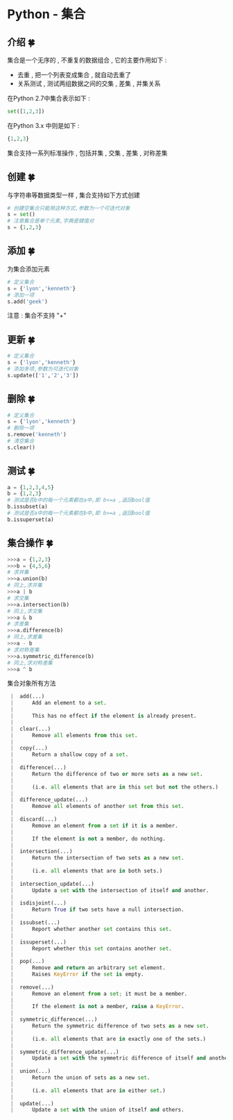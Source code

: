 # Python - 集合


<extoc></extoc>

## 介绍  🍀

集合是一个无序的 , 不重复的数据组合 , 它的主要作用如下 : 

- 去重 , 把一个列表变成集合 , 就自动去重了
- 关系测试 , 测试两组数据之间的交集 , 差集 , 并集关系

在Python 2.7中集合表示如下 : 

```python
set([1,2,3])
```

在Python 3.x 中则是如下 : 

```python
{1,2,3}
```

集合支持一系列标准操作 , 包括并集 , 交集 , 差集 , 对称差集

## 创建  🍀

与字符串等数据类型一样 , 集合支持如下方式创建

```python
# 创建空集合只能用这种方式,参数为一个可迭代对象
s = set()
# 注意集合是单个元素,字典是键值对
s = {1,2,3}
```

## 添加  🍀

为集合添加元素

```python
# 定义集合
s = {'lyon','kenneth'}
# 添加一项
s.add('geek')
```

注意 : 集合不支持 "+"

## 更新  🍀

```python
# 定义集合
s = {'lyon','kenneth'}
# 添加多项,参数为可迭代对象
s.update(['1','2','3'])
```

## 删除  🍀

```python
# 定义集合
s = {'lyon','kenneth'}
# 删除一项
s.remove('kenneth')
# 清空集合
s.clear()
```

## 测试  🍀

```python
a = {1,2,3,4,5}
b = {1,2,3}
# 测试是否b中的每一个元素都在a中,即 b<=a ,返回bool值
b.issubset(a)
# 测试是否a中的每一个元素都在b中,即 b>=a ,返回bool值
b.issuperset(a)
```

## 集合操作  🍀

```python
>>>a = {1,2,3}
>>>b = {4,5,6}
# 求并集
>>>a.union(b)
# 同上,求并集
>>>a | b
# 求交集
>>>a.intersection(b)
# 同上,求交集
>>>a & b
# 求差集
>>>a.difference(b)
# 同上,求差集
>>>a - b
# 求对称差集
>>>a.symmetric_difference(b)
# 同上,求对称差集
>>>a ^ b
```

集合对象所有方法 

```python
 |  add(...)
 |      Add an element to a set.
 |
 |      This has no effect if the element is already present.
 |
 |  clear(...)
 |      Remove all elements from this set.
 |
 |  copy(...)
 |      Return a shallow copy of a set.
 |
 |  difference(...)
 |      Return the difference of two or more sets as a new set.
 |
 |      (i.e. all elements that are in this set but not the others.)
 |
 |  difference_update(...)
 |      Remove all elements of another set from this set.
 |
 |  discard(...)
 |      Remove an element from a set if it is a member.
 |
 |      If the element is not a member, do nothing.
 |
 |  intersection(...)
 |      Return the intersection of two sets as a new set.
 |
 |      (i.e. all elements that are in both sets.)
 |
 |  intersection_update(...)
 |      Update a set with the intersection of itself and another.
 |
 |  isdisjoint(...)
 |      Return True if two sets have a null intersection.
 |
 |  issubset(...)
 |      Report whether another set contains this set.
 |
 |  issuperset(...)
 |      Report whether this set contains another set.
 |
 |  pop(...)
 |      Remove and return an arbitrary set element.
 |      Raises KeyError if the set is empty.
 |
 |  remove(...)
 |      Remove an element from a set; it must be a member.
 |
 |      If the element is not a member, raise a KeyError.
 |
 |  symmetric_difference(...)
 |      Return the symmetric difference of two sets as a new set.
 |
 |      (i.e. all elements that are in exactly one of the sets.)
 |
 |  symmetric_difference_update(...)
 |      Update a set with the symmetric difference of itself and another.
 |
 |  union(...)
 |      Return the union of sets as a new set.
 |
 |      (i.e. all elements that are in either set.)
 |
 |  update(...)
 |      Update a set with the union of itself and others.
```